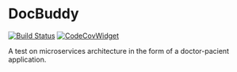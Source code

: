 # DocBuddy
[![Build Status](https://travis-ci.org/nbantar/DocBuddy.svg?branch=master)](https://travis-ci.org/nbantar/DocBuddy)
[![CodeCovWidget](https://codecov.io/gh/kubernetes/minikube)](https://codecov.io/gh/nbantar/DocBuddy/branch/master/graph/badge.svg)



A test on microservices architecture in the form of a doctor-pacient application.
